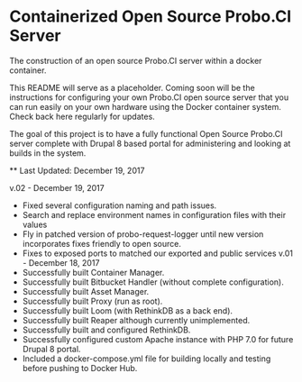 # Containerized Open Source Probo.CI Server
The construction of an open source Probo.CI server within a docker container.

This README will serve as a placeholder. Coming soon will be the instructions for configuring your own Probo.CI open source server that you can run easily on your own hardware using the Docker container system. Check back here regularly for updates.

The goal of this project is to have a fully functional Open Source Probo.CI server complete with Drupal 8 based portal for administering and looking at builds in the system.

** Last Updated: December 19, 2017

v.02 - December 19, 2017
  - Fixed several configuration naming and path issues.
  - Search and replace environment names in configuration files with their values
  - Fly in patched version of probo-request-logger until new version incorporates fixes friendly to open source.
  - Fixes to exposed ports to matched our exported and public services
v.01 - December 18, 2017
  - Successfully built Container Manager.
  - Successfully built Bitbucket Handler (without complete configuration).
  - Successfully built Asset Manager.
  - Successfully built Proxy (run as root).
  - Successfully built Loom (with RethinkDB as a back end).
  - Successfully built Reaper although currently unimplemented.
  - Successfully built and configured RethinkDB.
  - Successfully configured custom Apache instance with PHP 7.0 for future Drupal 8 portal.
  - Included a docker-compose.yml file for building locally and testing before pushing to Docker Hub.
